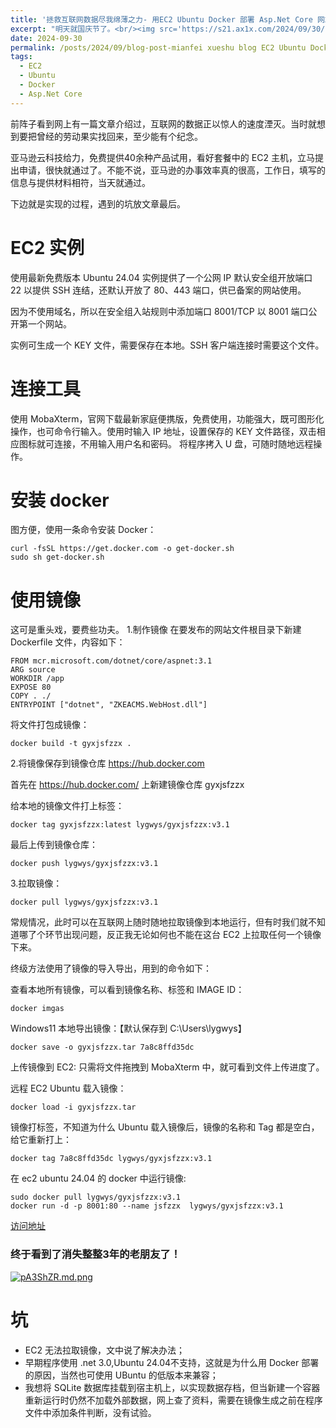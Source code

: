 ```yaml
---
title: '拯救互联网数据尽我绵薄之力- 用EC2 Ubuntu Docker 部署 Asp.Net Core 网站'
excerpt: "明天就国庆节了。<br/><img src='https://s21.ax1x.com/2024/09/30/pA3ShZR.md.png'>"
date: 2024-09-30
permalink: /posts/2024/09/blog-post-mianfei xueshu blog EC2 Ubuntu Docker/
tags:
  - EC2
  - Ubuntu
  - Docker
  - Asp.Net Core
---
```



前阵子看到网上有一篇文章介绍过，互联网的数据正以惊人的速度湮灭。当时就想到要把曾经的劳动果实找回来，至少能有个纪念。

亚马逊云科技给力，免费提供40余种产品试用，看好套餐中的 EC2 主机，立马提出申请，很快就通过了。不能不说，亚马逊的办事效率真的很高，工作日，填写的信息与提供材料相符，当天就通过。

下边就是实现的过程，遇到的坑放文章最后。



EC2 实例
======
使用最新免费版本 Ubuntu 24.04
实例提供了一个公网 IP
默认安全组开放端口 22 以提供 SSH 连结，还默认开放了 80、443 端口，供已备案的网站使用。

因为不使用域名，所以在安全组入站规则中添加端口 8001/TCP 以 8001 端口公开第一个网站。

实例可生成一个 KEY 文件，需要保存在本地。SSH 客户端连接时需要这个文件。


连接工具
======
使用 MobaXterm，官网下载最新家庭便携版，免费使用，功能强大，既可图形化操作，也可命令行输入。使用时输入 IP 地址，设置保存的 KEY 文件路径，双击相应图标就可连接，不用输入用户名和密码。
将程序拷入 U 盘，可随时随地远程操作。


安装 docker
======
图方便，使用一条命令安装 Docker：

``````
curl -fsSL https://get.docker.com -o get-docker.sh
sudo sh get-docker.sh
````````````

使用镜像
======
这可是重头戏，要费些功夫。
1.制作镜像
在要发布的网站文件根目录下新建 Dockerfile 文件，内容如下：

``````
FROM mcr.microsoft.com/dotnet/core/aspnet:3.1
ARG source
WORKDIR /app
EXPOSE 80
COPY . ./
ENTRYPOINT ["dotnet", "ZKEACMS.WebHost.dll"]
``````

将文件打包成镜像：

``````
docker build -t gyxjsfzzx .
``````

2.将镜像保存到镜像仓库 https://hub.docker.com

首先在 https://hub.docker.com/ 上新建镜像仓库 gyxjsfzzx

给本地的镜像文件打上标签：

``````
docker tag gyxjsfzzx:latest lygwys/gyxjsfzzx:v3.1
````````

最后上传到镜像仓库：

``````
docker push lygwys/gyxjsfzzx:v3.1
``````


3.拉取镜像：

``````
docker pull lygwys/gyxjsfzzx:v3.1
``````

常规情况，此时可以在互联网上随时随地拉取镜像到本地运行，但有时我们就不知道哪了个环节出现问题，反正我无论如何也不能在这台 EC2 上拉取任何一个镜像下来。

终级方法使用了镜像的导入导出，用到的命令如下：

查看本地所有镜像，可以看到镜像名称、标签和 IMAGE ID：

``````
docker imgas
``````

Windows11 本地导出镜像：【默认保存到 C:\Users\lygwys】

``````
docker save -o gyxjsfzzx.tar 7a8c8ffd35dc
``````

上传镜像到 EC2:
只需将文件拖拽到 MobaXterm 中，就可看到文件上传进度了。

远程 EC2 Ubuntu 载入镜像：

``````
docker load -i gyxjsfzzx.tar
``````

镜像打标签，不知道为什么 Ubuntu 载入镜像后，镜像的名称和 Tag 都是空白，给它重新打上：

``````
docker tag 7a8c8ffd35dc lygwys/gyxjsfzzx:v3.1
``````

在 ec2 ubuntu 24.04 的 docker 中运行镜像:

``````
sudo docker pull lygwys/gyxjsfzzx:v3.1
docker run -d -p 8001:80 --name jsfzzx  lygwys/gyxjsfzzx:v3.1
``````


[访问地址](http://161.189.160.180:8001)

### 终于看到了消失整整3年的老朋友了！

[![pA3ShZR.md.png](https://s21.ax1x.com/2024/09/30/pA3ShZR.md.png)](https://imgse.com/i/pA3ShZR)



坑
======
* EC2 无法拉取镜像，文中说了解决办法；
* 早期程序使用 .net 3.0,Ubuntu 24.04不支持，这就是为什么用 Docker 部署的原因，当然也可使用 UBuntu 的低版本来兼容；
* 我想将 SQLite 数据库挂载到宿主机上，以实现数据存档，但当新建一个容器重新运行时仍然不加载外部数据，网上查了资料，需要在镜像生成之前在程序文件中添加条件判断，没有试验。